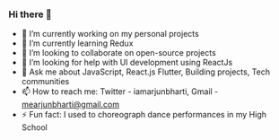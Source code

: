 ### Hi there 👋

- 🔭 I’m currently working on my personal projects
- 🌱 I’m currently learning Redux
- 👯 I’m looking to collaborate on open-source projects
- 🤔 I’m looking for help with UI development using ReactJs
- 💬 Ask me about JavaScript, React.js Flutter, Building projects, Tech communities
- 📫 How to reach me: Twitter - iamarjunbharti, Gmail - mearjunbharti@gmail.com
- ⚡ Fun fact: I used to choreograph dance performances in my High School


